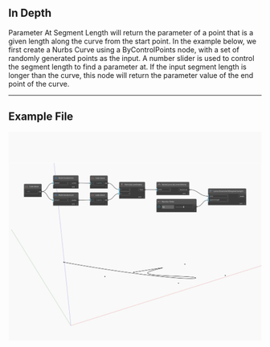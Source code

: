 ## In Depth
Parameter At Segment Length will return the parameter of a point that is a given length along the curve from the start point. In the example below, we first create a Nurbs Curve using a ByControlPoints node, with a set of randomly generated points as the input. A number slider is used to control the segment length to find a parameter at. If the input segment length is longer than the curve, this node will return the parameter value of the end point of the curve.
___
## Example File

![ParameterAtSegmentLength](./Autodesk.DesignScript.Geometry.Curve.ParameterAtSegmentLength_img.jpg)

